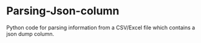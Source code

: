 # Parsing-Json-column
Python code for parsing information from a CSV/Excel file which contains a json dump column. 
